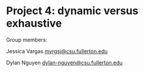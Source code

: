 # Project 4: dynamic versus exhaustive

Group members:

Jessica Vargas mvrgsj@csu.fullerton.edu

Dylan Nguyen  dylan-nguyen@csu.fullerton.edu
